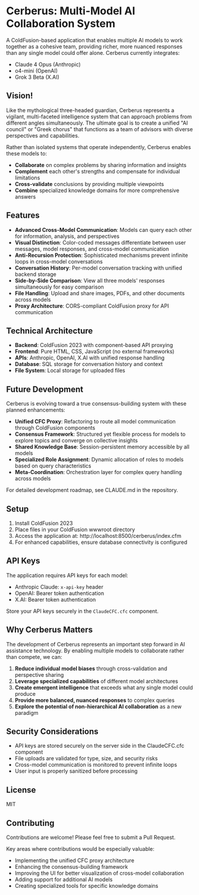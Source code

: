 # Cerberus: Multi-Model AI Collaboration System

A ColdFusion-based application that enables multiple AI models to work together as a cohesive team, providing richer, more nuanced responses than any single model could offer alone. Cerberus currently integrates:

- Claude 4 Opus (Anthropic)
- o4-mini (OpenAI)
- Grok 3 Beta (X.AI)

## Vision!

Like the mythological three-headed guardian, Cerberus represents a vigilant, multi-faceted intelligence system that can approach problems from different angles simultaneously. The ultimate goal is to create a unified "AI council" or "Greek chorus" that functions as a team of advisors with diverse perspectives and capabilities.

Rather than isolated systems that operate independently, Cerberus enables these models to:
- **Collaborate** on complex problems by sharing information and insights
- **Complement** each other's strengths and compensate for individual limitations
- **Cross-validate** conclusions by providing multiple viewpoints
- **Combine** specialized knowledge domains for more comprehensive answers

## Features

- **Advanced Cross-Model Communication**: Models can query each other for information, analysis, and perspectives
- **Visual Distinction**: Color-coded messages differentiate between user messages, model responses, and cross-model communication
- **Anti-Recursion Protection**: Sophisticated mechanisms prevent infinite loops in cross-model conversations
- **Conversation History**: Per-model conversation tracking with unified backend storage
- **Side-by-Side Comparison**: View all three models' responses simultaneously for easy comparison
- **File Handling**: Upload and share images, PDFs, and other documents across models
- **Proxy Architecture**: CORS-compliant ColdFusion proxy for API communication

## Technical Architecture

- **Backend**: ColdFusion 2023 with component-based API proxying
- **Frontend**: Pure HTML, CSS, JavaScript (no external frameworks)
- **APIs**: Anthropic, OpenAI, X.AI with unified response handling
- **Database**: SQL storage for conversation history and context
- **File System**: Local storage for uploaded files

## Future Development

Cerberus is evolving toward a true consensus-building system with these planned enhancements:

- **Unified CFC Proxy**: Refactoring to route all model communication through ColdFusion components
- **Consensus Framework**: Structured yet flexible process for models to explore topics and converge on collective insights
- **Shared Knowledge Base**: Session-persistent memory accessible by all models
- **Specialized Role Assignment**: Dynamic allocation of roles to models based on query characteristics
- **Meta-Coordination**: Orchestration layer for complex query handling across models

For detailed development roadmap, see CLAUDE.md in the repository.

## Setup

1. Install ColdFusion 2023
2. Place files in your ColdFusion wwwroot directory
3. Access the application at: http://localhost:8500/cerberus/index.cfm
4. For enhanced capabilities, ensure database connectivity is configured

## API Keys

The application requires API keys for each model:
- Anthropic Claude: `x-api-key` header 
- OpenAI: Bearer token authentication
- X.AI: Bearer token authentication

Store your API keys securely in the `ClaudeCFC.cfc` component.

## Why Cerberus Matters

The development of Cerberus represents an important step forward in AI assistance technology. By enabling multiple models to collaborate rather than compete, we can:

1. **Reduce individual model biases** through cross-validation and perspective sharing
2. **Leverage specialized capabilities** of different model architectures
3. **Create emergent intelligence** that exceeds what any single model could produce
4. **Provide more balanced, nuanced responses** to complex queries
5. **Explore the potential of non-hierarchical AI collaboration** as a new paradigm

## Security Considerations

- API keys are stored securely on the server side in the ClaudeCFC.cfc component
- File uploads are validated for type, size, and security risks
- Cross-model communication is monitored to prevent infinite loops
- User input is properly sanitized before processing

## License

MIT

## Contributing

Contributions are welcome! Please feel free to submit a Pull Request.

Key areas where contributions would be especially valuable:
- Implementing the unified CFC proxy architecture
- Enhancing the consensus-building framework
- Improving the UI for better visualization of cross-model collaboration
- Adding support for additional AI models
- Creating specialized tools for specific knowledge domains
